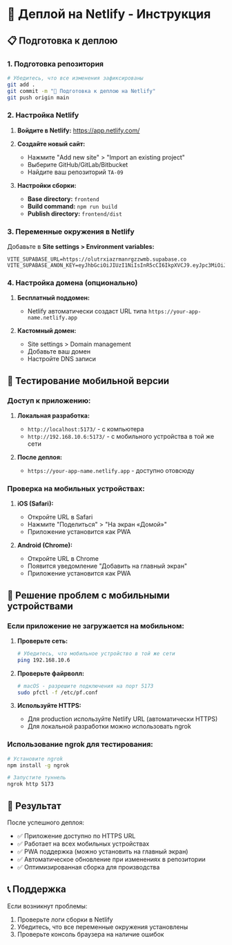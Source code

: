 # 🚀 Деплой на Netlify - Инструкция

## 📋 Подготовка к деплою

### 1. Подготовка репозитория
```bash
# Убедитесь, что все изменения зафиксированы
git add .
git commit -m "🚀 Подготовка к деплою на Netlify"
git push origin main
```

### 2. Настройка Netlify

1. **Войдите в Netlify:** https://app.netlify.com/
2. **Создайте новый сайт:**
   - Нажмите "Add new site" > "Import an existing project"
   - Выберите GitHub/GitLab/Bitbucket
   - Найдите ваш репозиторий `TA-09`

3. **Настройки сборки:**
   - **Base directory:** `frontend`
   - **Build command:** `npm run build`
   - **Publish directory:** `frontend/dist`

### 3. Переменные окружения в Netlify

Добавьте в **Site settings > Environment variables:**

```
VITE_SUPABASE_URL=https://olutrxiazrmanrgzzwmb.supabase.co
VITE_SUPABASE_ANON_KEY=eyJhbGciOiJIUzI1NiIsInR5cCI6IkpXVCJ9.eyJpc3MiOiJzdXBhYmFzZSIsInJlZiI6Im9sdXRyeGlhenJtYW5yZ3p6d21iIiwicm9sZSI6ImFub24iLCJpYXQiOjE3NTA4NzMwMjEsImV4cCI6MjA2NjQ0OTAyMX0.qxU_1Fjk4Mu9vMSfEI4jSGm3yYhh9WbmlSEFttOMKiM
```

### 4. Настройка домена (опционально)

1. **Бесплатный поддомен:** 
   - Netlify автоматически создаст URL типа `https://your-app-name.netlify.app`

2. **Кастомный домен:**
   - Site settings > Domain management
   - Добавьте ваш домен
   - Настройте DNS записи

## 📱 Тестирование мобильной версии

### Доступ к приложению:

1. **Локальная разработка:**
   - `http://localhost:5173/` - с компьютера
   - `http://192.168.10.6:5173/` - с мобильного устройства в той же сети

2. **После деплоя:**
   - `https://your-app-name.netlify.app` - доступно отовсюду

### Проверка на мобильных устройствах:

1. **iOS (Safari):**
   - Откройте URL в Safari
   - Нажмите "Поделиться" > "На экран «Домой»"
   - Приложение установится как PWA

2. **Android (Chrome):**
   - Откройте URL в Chrome
   - Появится уведомление "Добавить на главный экран"
   - Приложение установится как PWA

## 🔧 Решение проблем с мобильными устройствами

### Если приложение не загружается на мобильном:

1. **Проверьте сеть:**
   ```bash
   # Убедитесь, что мобильное устройство в той же сети
   ping 192.168.10.6
   ```

2. **Проверьте файрволл:**
   ```bash
   # macOS - разрешите подключения на порт 5173
   sudo pfctl -f /etc/pf.conf
   ```

3. **Используйте HTTPS:**
   - Для production используйте Netlify URL (автоматически HTTPS)
   - Для локальной разработки можно использовать ngrok

### Использование ngrok для тестирования:

```bash
# Установите ngrok
npm install -g ngrok

# Запустите туннель
ngrok http 5173
```

## 🎯 Результат

После успешного деплоя:

- ✅ Приложение доступно по HTTPS URL
- ✅ Работает на всех мобильных устройствах
- ✅ PWA поддержка (можно установить на главный экран)
- ✅ Автоматическое обновление при изменениях в репозитории
- ✅ Оптимизированная сборка для производства

## 📞 Поддержка

Если возникнут проблемы:
1. Проверьте логи сборки в Netlify
2. Убедитесь, что все переменные окружения установлены
3. Проверьте консоль браузера на наличие ошибок
